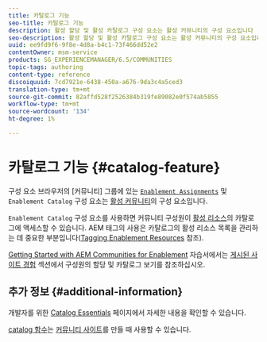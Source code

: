 ```yaml
---
title: 카탈로그 기능
seo-title: 카탈로그 기능
description: 활성 할당 및 활성 카탈로그 구성 요소는 활성 커뮤니티의 구성 요소입니다
seo-description: 활성 할당 및 활성 카탈로그 구성 요소는 활성 커뮤니티의 구성 요소입니다
uuid: ee9fd9f6-9f8e-4d8a-b4c1-73f466dd52e2
contentOwner: msm-service
products: SG_EXPERIENCEMANAGER/6.5/COMMUNITIES
topic-tags: authoring
content-type: reference
discoiquuid: 7cd7921e-6438-450a-a676-9da3c4a5ced3
translation-type: tm+mt
source-git-commit: 82affd528f2526384b319fe89082e0f574ab5855
workflow-type: tm+mt
source-wordcount: '134'
ht-degree: 1%

---
```



# 카탈로그 기능 {#catalog-feature}

구성 요소 브라우저의 [커뮤니티] 그룹에 있는 [`Enablement Assignments`](assignments.md) 및 `Enablement Catalog` 구성 요소는 [활성 커뮤니티](overview.md#enablement-community)의 구성 요소입니다.

`Enablement Catalog` 구성 요소를 사용하면 커뮤니티 구성원이 [활성 리소스](resources.md)의 카탈로그에 액세스할 수 있습니다. AEM 태그의 사용은 카탈로그의 활성 리소스 목록을 관리하는 데 중요한 부분입니다([Tagging Enablement Resources](tag-resources.md) 참조).

[Getting Started with AEM Communities for Enablement](getting-started-enablement.md) 자습서에서는 [게시된 사이트 경험](enablement-published-site.md) 섹션에서 구성원의 할당 및 카탈로그 보기를 참조하십시오.

## 추가 정보 {#additional-information}

개발자를 위한 [Catalog Essentials](catalog-developer-essentials.md) 페이지에서 자세한 내용을 확인할 수 있습니다.

[catalog 함수](functions.md#catalog-function)는 [커뮤니티 사이트](sites-console.md)를 만들 때 사용할 수 있습니다.
